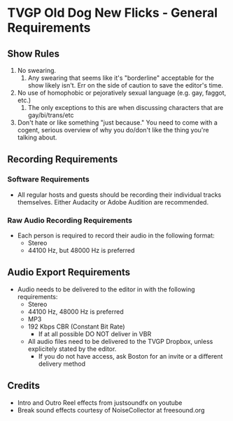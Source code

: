 # TVGP Old Dog New Flicks - General Requirements

## Show Rules
1. No swearing.  
	1. Any swearing that seems like it's "borderline" acceptable for the show likely isn't.  Err on the side of caution to save the editor's time.
1. No use of homophobic or pejoratively sexual language (e.g. gay, faggot, etc.)
	1. The only exceptions to this are when discussing characters that are gay/bi/trans/etc
1. Don't hate or like something "just because."  You need to come with a cogent, serious overview of why you do/don't like the thing you're talking about.

## Recording Requirements

### Software Requirements
* All regular hosts and guests should be recording their individual tracks themselves.  Either Audacity or Adobe Audition are recommended.

### Raw Audio Recording Requirements
* Each person is required to record their audio in the following format:
 	* Stereo
	* 44100 Hz, but 48000 Hz is preferred

## Audio Export Requirements 
* Audio needs to be delivered to the editor in with the following requirements:
	* Stereo
	* 44100 Hz, 48000 Hz is preferred
	* MP3
	* 192 Kbps CBR (Constant Bit Rate)
		* If at all possible DO NOT deliver in VBR
	* All audio files need to be delivered to the TVGP Dropbox, unless explicitely stated by the editor.
		* If you do not have access, ask Boston for an invite or a different delivery method

## Credits
* Intro and Outro Reel effects from justsoundfx on youtube
* Break sound effects courtesy of NoiseCollector at freesound.org